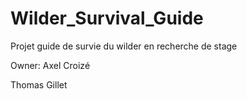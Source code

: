 # Wilder_Survival_Guide
Projet guide de survie du wilder en recherche de stage

Owner: Axel Croizé

Thomas Gillet